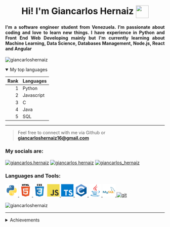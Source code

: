 
<h1 align="center">Hi! I'm Giancarlos Hernaiz <img src="https://github.com/TheDudeThatCode/TheDudeThatCode/blob/master/Assets/Hi.gif" width="40" height="40" align="center"/></h1>

<h4 style="text-align: justify;">I'm a software engineer student from Venezuela. I’m passionate about coding and love to learn new things. I have experience in Python and Front End Web Developing mainly but I'm currently learning about Machine Learning, Data Science, Databases Management, Node.js, React and Angular </h4>

<p align="left"> <img src="https://komarev.com/ghpvc/?username=giancarloshernaiz&label=Profile%20views&color=0e75b6&style=flat" alt="giancarloshernaiz" /> </p>

<details open>
<summary>My top languages</summary>

| Rank | Languages |
|-----:|-----------|
|     1| Python    |
|     2| Javascript|
|     3| C         |
|     4| Java      |
|     5| SQL       |

</details>

---
> Feel free to connect with me via Github or **giancarloshernaiz16@gmail.com**

<h3 align="left">My socials are:</h3>
<p align="left">
<!-- Instagram -->
<a href="https://instagram.com/giancarlos.hernaiz" target="blank"><img align="center" src="https://raw.githubusercontent.com/rahuldkjain/github-profile-readme-generator/master/src/images/icons/Social/instagram.svg" alt="giancarlos.hernaiz" height="30" width="40" /></a>
<!-- LinkedIn -->
<a href="https://www.linkedin.com/in/giancarlos-hernaiz-663457284/" target="blank"><img align="center" src="https://raw.githubusercontent.com/rahuldkjain/github-profile-readme-generator/master/src/images/icons/Social/linked-in-alt.svg" alt="giancarlos hernaiz" height="30" width="40" /></a>
<!-- Leetcode -->
<a href="https://www.leetcode.com/giancarlos_hernaiz" target="blank"><img align="center" src="https://raw.githubusercontent.com/rahuldkjain/github-profile-readme-generator/master/src/images/icons/Social/leet-code.svg" alt="giancarlos_hernaiz" height="30" width="40" /></a>
</p>

<h3 align="left">Languages and Tools:</h3>
<p align="left">
<!-- Python -->
<a href="https://www.python.org" target="_blank" rel="noreferrer"> <img src="https://raw.githubusercontent.com/devicons/devicon/master/icons/python/python-original.svg" alt="python" width="40" height="40"/> </a>
<!-- HTML -->
<a href="https://www.w3.org/html/" target="_blank" rel="noreferrer"> <img src="https://raw.githubusercontent.com/devicons/devicon/master/icons/html5/html5-original-wordmark.svg" alt="html5" width="40" height="40"/> </a>
<!-- CSS -->
<a href="https://www.w3schools.com/css/" target="_blank" rel="noreferrer"> <img src="https://raw.githubusercontent.com/devicons/devicon/master/icons/css3/css3-original-wordmark.svg" alt="css3" width="40" height="40"/></a> 
<!-- JavaScript -->
<a href="https://developer.mozilla.org/en-US/docs/Web/JavaScript" target="_blank" rel="noreferrer"> <img src="https://raw.githubusercontent.com/devicons/devicon/master/icons/javascript/javascript-original.svg" alt="javascript" width="40" height="40"/> </a>
<!-- TypeScript -->
<a href="https://www.typescriptlang.org/" target="_blank" rel="noreferrer"> <img src="https://raw.githubusercontent.com/devicons/devicon/master/icons/typescript/typescript-original.svg" alt="typescript" width="40" height="40"/> </a>
<!-- C -->
<a href="https://www.cprogramming.com/" target="_blank" rel="noreferrer"> <img src="https://raw.githubusercontent.com/devicons/devicon/master/icons/c/c-original.svg" alt="c" width="40" height="40"/> </a>
<!-- Java -->
<a href="https://www.java.com" target="_blank" rel="noreferrer"> <img src="https://raw.githubusercontent.com/devicons/devicon/master/icons/java/java-original.svg" alt="java" width="40" height="40"/> </a>
<!-- MySQL -->
<a href="https://www.mysql.com/" target="_blank" rel="noreferrer"> <img src="https://raw.githubusercontent.com/devicons/devicon/master/icons/mysql/mysql-original-wordmark.svg" alt="mysql" width="40" height="40"/> </a>
<!-- Git -->
<a href="https://git-scm.com/" target="_blank" rel="noreferrer"> <img src="https://www.vectorlogo.zone/logos/git-scm/git-scm-icon.svg" alt="git" width="40" height="40"/> </a>
</p>

<p><img align="center" src="https://github-readme-stats.vercel.app/api/top-langs?username=giancarloshernaiz&show_icons=true&locale=en&layout=compact" alt="giancarloshernaiz" /></p>
<hr>

<details>
  <summary>Achievements</summary>
  
  <p>&nbsp;<img align="center" src="https://github-readme-stats.vercel.app/api?username=giancarloshernaiz&show_icons=true&locale=en" alt="giancarloshernaiz" /></p>

<p><img align="center" src="https://github-readme-streak-stats.herokuapp.com/?user=giancarloshernaiz&" alt="giancarloshernaiz" /></p>

<p align="left"> <a href="https://github.com/ryo-ma/github-profile-trophy"><img src="https://github-profile-trophy.vercel.app/?username=giancarloshernaiz" alt="giancarloshernaiz" /></a> </p>
</details>












<!--
**Giancarloshernaiz/Giancarloshernaiz** is a ✨ _special_ ✨ repository because its `README.md` (this file) appears on your GitHub profile.

Here are some ideas to get you started:

- 🔭 I’m currently working on ...
- 🌱 I’m currently learning ...
- 👯 I’m looking to collaborate on ...
- 🤔 I’m looking for help with ...
- 💬 Ask me about ...
- 📫 How to reach me: ...
- 😄 Pronouns: ...
- ⚡ Fun fact: ...
-->

